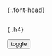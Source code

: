 ```note
```

{:.font-head}

```tip
```

{:.h4}

<div id="dv1">
</div>
<button onclick="toggleb()">toggle</button>
<pre id="pr2" style="display: none">
<!-- 🍅<br>　<hr>🍑 -->

都说圣人之下皆蝼蚁，但是圣人并不是不死不灭
https://www.sohu.com/a/210637228_100068253

都说“圣人之下皆蝼蚁”，真的没人能对付他们吗？此人用3颗丹药
https://www.sohu.com/a/290139923_100030904

洋人之下，皆为蝼蚁，这是我们的传统美德
https://baijiahao.baidu.com/s?id=1703611632394082933&wfr=spider&for=pc

北半球的胖熊蜂。不是胖熊，是蜜蜂
https://www.bilibili.com/video/BV1Sy4y147c2/

蜜蜂围王的原因及解救方法
https://www.sohu.com/a/309253923_99894222

工蜂围王的六大原因以及解决办法
https://www.sohu.com/a/255541117_100010270

<!-- 🍅<br>　<hr>🍑 -->
</pre>

<script src="https://cdn.jsdelivr.net/npm/jquery@3.5.1/dist/jquery.min.js"></script>

<link rel="stylesheet" href="https://cdn.jsdelivr.net/gh/fancyapps/fancybox@3.5.7/dist/jquery.fancybox.min.css" />
<script src="https://cdn.jsdelivr.net/gh/fancyapps/fancybox@3.5.7/dist/jquery.fancybox.min.js"></script>

<script type="text/javascript">

setTimeout(function(){
  dv1.innerHTML = parseURL(pr2.innerHTML);
},0);

var __urlRegex = /(\b(https?|ftp|file):\/\/[-A-Z0-9+&@#\/%?=~_|!:,.;]*[-A-Z0-9+&@#\/%=~_|])/ig;
var __imgRegex = /\.(?:jpe?g|gif|png)$/i;

function parseURL($string){

    var exp = __urlRegex;
    return $string.replace(exp,function(match){
            __imgRegex.lastIndex=0;
            if(__imgRegex.test(match)){
                return '<a data-fancybox="gallery" href="' + match.replace("/p=700", "")
                 + '"><img src="' + match.replace("/p=700", "")+'" width="64"></a>';
            }
            else{
                return '<br><a href="' + match + '" target="_blank">' + match + '</a><br><br>';
            }
        }
    );
}

function toggleb() {
  var x = document.getElementById("pr2");
  if (x.style.display === "none") {
    x.style.display = "";
  } else {
    x.style.display = "none";
  }
}

</script>
